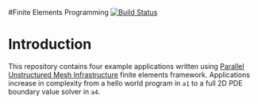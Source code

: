 #Finite Elements Programming
[![Build Status](https://travis-ci.org/YetAnotherMinion/FEP.svg?branch=master)](https://travis-ci.org/YetAnotherMinion/FEP) 


# Introduction

This repository contains four example applications written using [Parallel Unstructured Mesh Infrastructure](https://github.com/SCOREC/core) finite elements framework. Applications increase in complexity from a hello world program in `a1` to a full 2D PDE boundary value solver in `a4`.
